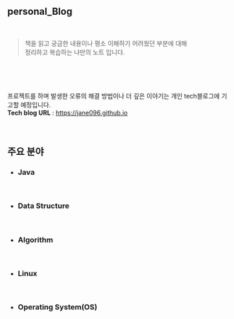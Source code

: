 ## personal_Blog
<br>

> 책을 읽고 궁금한 내용이나 평소 이해하기 어려웠던 부분에 대해   
> 정리하고 복습하는 나만의 노트 입니다. 

<br>
<br>
<br>

프로젝트를 하며 발생한 오류의 해결 방법이나 더 깊은 이야기는 개인 tech블로그에 기고할 예정입니다.   
**Tech blog URL** : <https://jane096.github.io>
<br>
<br>
<br>

## 주요 분야

- ### Java
<br>

- ### Data Structure
<br>

- ### Algorithm
<br>

- ### Linux 
<br>

- ### Operating System(OS)
